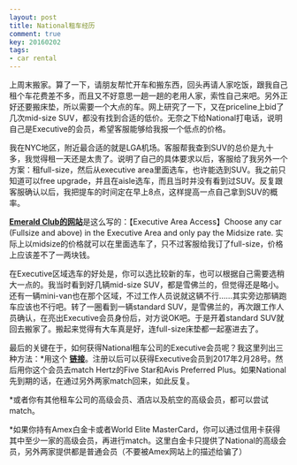 ```yaml
---
layout: post
title: National租车经历
comment: true
key: 20160202
tags:
- car rental
---
```


上周末搬家。算了一下，请朋友帮忙开车和搬东西，回头再请人家吃饭，跟我自己租个车花费差不多，而且又不好意思一趟一趟的老用人家，索性自己来吧。另外正好还要搬床垫，所以需要一个大点的车。网上研究了一下，又在priceline上bid了几次mid-size SUV，都没有找到合适的低价。无奈之下给National打电话，说明自己是Executive的会员，希望客服能够给我报一个低点的价格。

我在NYC地区，附近最合适的就是LGA机场。客服帮我查到SUV的总价是九十多，我觉得租一天还是太贵了。说明了自己的具体要求以后，客服给了我另外一个方案：租full-size，然后从executive area里面选车，也许能选到SUV。我之前只知道可以free upgrade，并且在aisle选车，而且当时并没有看到过SUV。反复跟客服确认以后，我把提车的时间定在早上8点，这样提高一点自己拿到SUV的概率。


[**Emerald Club的网站**](https://www.nationalcar.com/en_US/car-rental/loyalty/enrollment/benefits.html)是这么写的：【Executive Area Access】Choose any car (Fullsize and above) in the Executive Area and only pay the Midsize rate. 实际上以midsize的价格就可以在里面选车了，只不过客服给我订了full-size，价格上应该差不了一两块钱。

在Executive区域选车的好处是，你可以选比较新的车，也可以根据自己需要选稍大一点的。我当时看到好几辆mid-size SUV，都是雪佛兰的，但觉得还是略小。还有一辆mini-van也在那个区域，不过工作人员说就这辆不行……其实旁边那辆跑车应该也不行吧。转了一圈看到一辆standard SUV，是雪佛兰的，再次跟工作人员确认，在亮出Executive会员身份后，对方说OK吧。于是开着standard SUV就回去搬家了。搬起来觉得有大车真是好，连full-size床垫都一起塞进去了。

最后的关键在于，如何获得National租车公司的Executive会员呢？我这里列出三种方法：*用这个
**[链接](https://www.nationalcar.com/en_US/car-rental/loyalty/corporate-Enrollment.html?action=corpEnroll.do&customerNumber=5030261&sourceCode=2090&footer=1&header=1&source=blank.gif&rewardsType=0&welcomeText=Welcome+to+Emerald+Club+Executive%21)**。注册以后可以获得Executive会员到2017年2月28号。然后用你这个会员去match Hertz的Five Star和Avis Preferred Plus。如果National先到期的话，在通过另外两家match回来，如此反复。

	
*或者你有其他租车公司的高级会员、酒店以及航空的高级会员，都可以尝试match。

	
*如果你持有Amex白金卡或者World Elite MasterCard，你可以通过信用卡获得其中至少一家的高级会员，再进行match。这里白金卡只提供了National的高级会员，另外两家提供都是普通会员（不要被Amex网站上的描述给骗了）
 